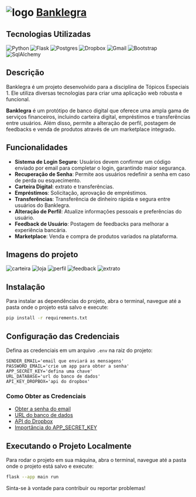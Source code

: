 # ![logo](comunidade/static/logo_banklegra.jpg) [Banklegra](https://banklegra.onrender.com)
## Tecnologias Utilizadas
![Python](https://img.shields.io/badge/python-3670A0?style=for-the-badge&logo=python&logoColor=ffdd54)
![Flask](https://img.shields.io/badge/flask-%23000.svg?style=for-the-badge&logo=flask&logoColor=white)
![Postgres](https://img.shields.io/badge/postgres-%23316192.svg?style=for-the-badge&logo=postgresql&logoColor=white)
![Dropbox](https://img.shields.io/badge/Dropbox-%233B4D98.svg?style=for-the-badge&logo=Dropbox&logoColor=white)
![Gmail](https://img.shields.io/badge/Gmail-D14836?style=for-the-badge&logo=gmail&logoColor=white)
![Bootstrap](https://img.shields.io/badge/bootstrap-%238511FA.svg?style=for-the-badge&logo=bootstrap&logoColor=white)
![SqlAlchemy]()
## Descrição
Banklegra é um projeto desenvolvido para a disciplina de Tópicos Especiais 1. Ele utiliza diversas tecnologias para criar uma aplicação web robusta e funcional.

**Banklegra** é um protótipo de banco digital que oferece uma ampla gama de serviços financeiros, incluindo carteira digital, empréstimos e transferências entre usuários. Além disso, permite a alteração de perfil, postagem de feedbacks e venda de produtos através de um marketplace integrado.

## Funcionalidades

- **Sistema de Login Seguro**: Usuários devem confirmar um código enviado por email para completar o login, garantindo maior segurança.
- **Recuperação de Senha**: Permite aos usuários redefinir a senha em caso de perda ou esquecimento.
- **Carteira Digital**: extrato e transferências.
- **Empréstimos**: Solicitação, aprovação de empréstimos.
- **Transferências**: Transferência de dinheiro rápida e segura entre usuários do Banklegra.
- **Alteração de Perfil**: Atualize informações pessoais e preferências do usuário.
- **Feedback de Usuário**: Postagem de feedbacks para melhorar a experiência bancária.
- **Marketplace**: Venda e compra de produtos variados na plataforma.

## Imagens do projeto
![carteira](comunidade/static/imagens_readme/transferencia_.jpg)
![loja](comunidade/static/imagens_readme/loja.jpg)
![perfil](comunidade/static/imagens_readme/perfil.jpg)
![feedback](comunidade/static/imagens_readme/feedback.jpg)
![extrato](comunidade/static/imagens_readme/extrato.jpg)

## Instalação
Para instalar as dependências do projeto, abra o terminal, navegue até a pasta onde o projeto está salvo e execute:
```bash
pip install -r requirements.txt
```

## Configuração das Credenciais
Defina as credenciais em um arquivo `.env` na raiz do projeto:
```env
SENDER_EMAIL='email que enviará as mensagens'
PASSWORD_EMAIL='crie um app para obter a senha'
APP_SECRET_KEY='defina uma chave'
URL_DATABASE='url do banco de dados'
API_KEY_DROPBOX='api do dropbox'
```

### Como Obter as Credenciais
- [Obter a senha do email](https://youtu.be/N97q96BygUg)
- [URL do banco de dados](https://youtu.be/3MZ_e_pST8g)
- [API do Dropbox](https://youtu.be/cj7A-CjL-wI)
- [Importância do APP_SECRET_KEY](https://cursos.alura.com.br/forum/topico-para-que-serve-app-secret_key-115455#:~:text=Para%20encriptar%20os%20passwords%20dos,produ%C3%A7%C3%A3o%20escolha%20uma%20chave%20segura.)

## Executando o Projeto Localmente
Para rodar o projeto em sua máquina, abra o terminal, navegue até a pasta onde o projeto está salvo e execute:
```bash
flask --app main run
```
Sinta-se à vontade para contribuir ou reportar problemas!
